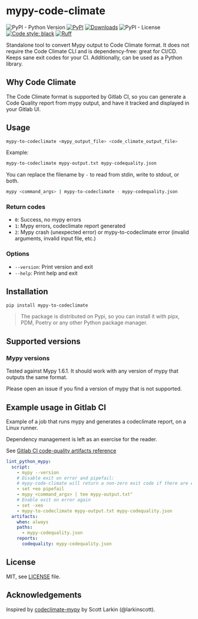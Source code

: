
# mypy-code-climate

![PyPI - Python Version](https://img.shields.io/pypi/pyversions/mypy-to-codeclimate)
[![PyPI](https://img.shields.io/pypi/v/mypy-to-codeclimate)](https://pypi.org/project/mypy-to-codeclimate/)
[![Downloads](https://static.pepy.tech/badge/mypy-to-codeclimate/month)](https://pepy.tech/project/mypy-to-codeclimate)
![PyPI - License](https://img.shields.io/pypi/l/mypy-to-codeclimate)
[![Code style: black](https://img.shields.io/badge/code%20style-black-000000.svg)](https://github.com/psf/black)
[![Ruff](https://img.shields.io/endpoint?url=https://raw.githubusercontent.com/astral-sh/ruff/main/assets/badge/v2.json)](https://github.com/astral-sh/ruff)

Standalone tool to convert Mypy output to Code Climate format. It does not require the Code Climate CLI and is dependency-free: great for CI/CD. Keeps sane exit codes for your CI.
Additionally, can be used as a Python library.

## Why Code Climate

The Code Climate format is supported by Gitlab CI, so you can generate a Code Quality report from mypy output, and have it tracked and displayed in your Gitlab UI.

## Usage

```bash
mypy-to-codeclimate <mypy_output_file> <code_climate_output_file>
```

Example:

```bash
mypy-to-codeclimate mypy-output.txt mypy-codequality.json
```

You can replace the filename by `-` to read from stdin, write to stdout, or both.

```bash
mypy <command_args> | mypy-to-codeclimate - mypy-codequality.json
```

### Return codes

- `0`: Success, no mypy errors
- `1`: Mypy errors, codeclimate report generated
- `2`: Mypy crash (unexpected error) or mypy-to-codeclimate error (invalid arguments, invalid input file, etc.)


### Options

- `--version`: Print version and exit
- `--help`: Print help and exit

## Installation

```bash
pip install mypy-to-codeclimate
```

> The package is distributed on Pypi, so you can install it with pipx, PDM, Poetry or any other Python package manager.

## Supported versions

### Mypy versions

Tested against Mypy 1.6.1. It should work with any version of mypy that outputs the same format.

Please open an issue if you find a version of mypy that is not supported.

## Example usage in Gitlab CI

Example of a job that runs mypy and generates a codeclimate report, on a Linux runner.

Dependency management is left as an exercise for the reader.

See [Gitlab CI code-quality artifacts reference](https://docs.gitlab.com/ee/ci/yaml/artifacts_reports.html#artifactsreportscodequality)

```yaml
lint_python_mypy:
  script:
    - mypy --version
    # Disable exit on error and pipefail:
    # mypy-code-climate will return a non-zero exit code if there are errors but we want to continue the job to generate the report
    - set +eo pipefail
    - mypy <command_args> | tee mypy-output.txt"
    # Enable exit on error again
    - set -xeo
    - mypy-to-codeclimate mypy-output.txt mypy-codequality.json
  artifacts:
    when: always
    paths:
      - mypy-codequality.json
    reports:
      codequality: mypy-codequality.json
```

## License

MIT, see [LICENSE](LICENSE) file.

## Acknowledgements

Inspired by [codeclimate-mypy](https://github.com/larkinscott/codeclimate-mypy) by Scott Larkin (@larkinscott).

